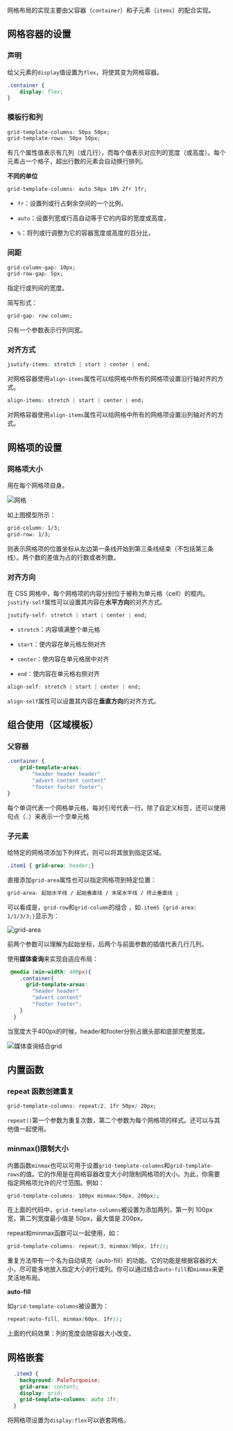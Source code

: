 网格布局的实现主要由父容器（`container`）和子元素（`items`）的配合实现。

## 网格容器的设置

### 声明

给父元素的`display`值设置为`flex`，将使其变为网格容器。

```css
.container {
    display: flex;
}
```

### 模板行和列

````css
grid-template-columns: 50px 50px;
grid-template-rows: 50px 50px;
````

有几个属性值表示有几列（或几行），而每个值表示对应列的宽度（或高度）。每个元素占一个格子，超出行数的元素会自动换行排列。

**不同的单位**

```css
grid-template-columns: auto 50px 10% 2fr 1fr;
```

- `fr`：设置列或行占剩余空间的一个比例，

- `auto`：设置列宽或行高自动等于它的内容的宽度或高度，

- `%`：将列或行调整为它的容器宽度或高度的百分比，

### 间距

```css
grid-column-gap: 10px;
grid-row-gap: 5px;
```

指定行或列间的宽度。

简写形式：

```css
grid-gap: row column;
```

只有一个参数表示行列同宽。

### 对齐方式

```css
jsutify-items: stretch | start | center | end;
```

对网格容器使用`align-items`属性可以给网格中所有的网格项设置沿行轴对齐的方式。



```css
align-items: stretch | start | center | end;
```

对网格容器使用`align-items`属性可以给网格中所有的网格项设置沿列轴对齐的方式。



## 网格项的设置

### 网格项大小

用在每个网格项自身。

![网格](grid-column.png)

如上图模型所示：

```css
grid-column: 1/3;
grid-row: 1/3;
```

则表示网格项的位置坐标从左边第一条线开始到第三条线结束（不包括第三条线）。两个数的差值为占的行数或者列数。

### 对齐方向

在 CSS 网格中，每个网格项的内容分别位于被称为单元格（cell）的框内。`justify-self`属性可以设置其内容在**水平方向**的对齐方式。

```css
jsutify-self: stretch | start | center | end;
```

- `stretch`：内容填满整个单元格

- `start`：使内容在单元格左侧对齐

- `center`：使内容在单元格居中对齐

- `end`：使内容在单元格右侧对齐



```css
align-self: stretch | start | center | end;
```

`align-self`属性可以设置其内容在**垂直方向**的对齐方式。

## 组合使用（区域模板）

### 父容器

```css
.container {
    grid-template-areas:
  		"header header header"
  		"advert content content"
  		"footer footer footer";
}
```

每个单词代表一个网格单元格，每对引号代表一行。除了自定义标签，还可以使用句点（`.`）来表示一个空单元格

### 子元素

给特定的网格项添加下列样式，则可以将其放到指定区域。

```css
.item1 { grid-area: header;}
```

直接添加`grid-area`属性也可以指定网格项到特定位置：

```css
grid-area: 起始水平线 / 起始垂直线 / 末尾水平线 / 终止垂直线 ;
```

可以看成是，`grid-row`和`grid-column`的组合 ，如`.item5 {grid-area: 1/1/3/3;}`显示为：

![grid-area](grid-area.png)

前两个参数可以理解为起始坐标，后两个与前面参数的插值代表几行几列。

使用**媒体查询**来实现自适应布局：

```css
 @media (min-width: 400px){
    .container{
      grid-template-areas:
        "header header"
        "advert content"
        "footer footer";
    }
  }
```

当宽度大于400px的时候，header和footer分别占据头部和底部完整宽度。

![媒体查询结合grid](media-require.png)


## 内置函数

### repeat 函数创建重复

```css
grid-template-columns: repeat(2, 1fr 50px) 20px;
```

`repeat()`第一个参数为重复次数，第二个参数为每个网格项的样式。还可以与其他值一起使用。

### minmax()限制大小

内置函数`minmax`也可以可用于设置`grid-template-columns`和`grid-template-rows`的值。它的作用是在网格容器改变大小时限制网格项的大小。为此，你需要指定网格项允许的尺寸范围。例如：

```css
grid-template-columns: 100px minmax(50px, 200px);
```

在上面的代码中，`grid-template-columns`被设置为添加两列，第一列 100px 宽，第二列宽度最小值是 50px，最大值是 200px。

repeat和minmax函数可以一起使用，如：

```css
grid-template-columns: repeat(3, minmax(90px, 1fr));
```

重复方法带有一个名为自动填充（auto-fill）的功能。它的功能是根据容器的大小，尽可能多地放入指定大小的行或列。你可以通过结合`auto-fill`和`minmax`来更灵活地布局。

**auto-fill**

如`grid-template-columns`被设置为：

```css
repeat(auto-fill, minmax(60px, 1fr));
```

上面的代码效果：列的宽度会随容器大小改变。

## 网格嵌套

```css
  .item3 {
    background: PaleTurquoise;
    grid-area: content;
    display: grid;
    grid-template-columns: auto 1fr;
  }
```

将网格项设置为`display:flex`可以嵌套网格。